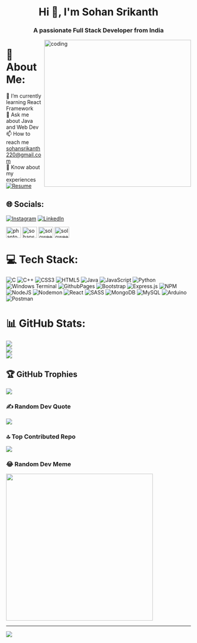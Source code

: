 <h1 align="center">Hi 👋, I'm Sohan Srikanth</h1>
<h3 align="center">A passionate Full Stack Developer from India</h3>
<img align="right" alt="coding" width="400" src="https://user-images.githubusercontent.com/74038190/212749171-b84692a8-2b04-4e3b-93ca-ac14705da224.gif">

# 💫 About Me:
🌱 I’m currently learning React Framework<br>💬 Ask me about Java and Web Dev<br>📫 How to reach me sohansrikanth220@gmail.com<br>📄 Know about my experiences 
[![Resume]((https://drive.google.com/file/d/1eEi55Ivj2efobcIOotFmkXoKwZ3GqYSv/view?usp=sharing))]([https://instagram.com/_sohan_sri_27_](https://drive.google.com/file/d/1eEi55Ivj2efobcIOotFmkXoKwZ3GqYSv/view?usp=sharing))


## 🌐 Socials:
[![Instagram](https://img.shields.io/badge/Instagram-%23E4405F.svg?logo=Instagram&logoColor=white)](https://instagram.com/_sohan_sri_27_) [![LinkedIn](https://img.shields.io/badge/LinkedIn-%230077B5.svg?logo=linkedin&logoColor=white)](https://linkedin.com/in/sohan-srikanth-nandam-32aa5b23b) 
<p align="left">
<a href="https://www.codechef.com/users/phantom0_6" target="blank"><img align="center" src="https://cdn.jsdelivr.net/npm/simple-icons@3.1.0/icons/codechef.svg" alt="phantom0_6" height="30" width="40" /></a>
<a href="https://www.hackerrank.com/sohansrikanth220" target="blank"><img align="center" src="https://raw.githubusercontent.com/rahuldkjain/github-profile-readme-generator/master/src/images/icons/Social/hackerrank.svg" alt="sohansrikanth220" height="30" width="40" /></a>
<a href="https://codeforces.com/profile/soloweeb_36" target="blank"><img align="center" src="https://raw.githubusercontent.com/rahuldkjain/github-profile-readme-generator/master/src/images/icons/Social/codeforces.svg" alt="soloweeb_36" height="30" width="40" /></a>
<a href="https://www.leetcode.com/soloweeb" target="blank"><img align="center" src="https://raw.githubusercontent.com/rahuldkjain/github-profile-readme-generator/master/src/images/icons/Social/leet-code.svg" alt="soloweeb" height="30" width="40" /></a>
</p>

# 💻 Tech Stack:
![C](https://img.shields.io/badge/c-%2300599C.svg?style=flat-square&logo=c&logoColor=white) ![C++](https://img.shields.io/badge/c++-%2300599C.svg?style=flat-square&logo=c%2B%2B&logoColor=white) ![CSS3](https://img.shields.io/badge/css3-%231572B6.svg?style=flat-square&logo=css3&logoColor=white) ![HTML5](https://img.shields.io/badge/html5-%23E34F26.svg?style=flat-square&logo=html5&logoColor=white) ![Java](https://img.shields.io/badge/java-%23ED8B00.svg?style=flat-square&logo=openjdk&logoColor=white) ![JavaScript](https://img.shields.io/badge/javascript-%23323330.svg?style=flat-square&logo=javascript&logoColor=%23F7DF1E) ![Python](https://img.shields.io/badge/python-3670A0?style=flat-square&logo=python&logoColor=ffdd54) ![Windows Terminal](https://img.shields.io/badge/Windows%20Terminal-%234D4D4D.svg?style=flat-square&logo=windows-terminal&logoColor=white) ![GithubPages](https://img.shields.io/badge/github%20pages-121013?style=flat-square&logo=github&logoColor=white) ![Bootstrap](https://img.shields.io/badge/bootstrap-%238511FA.svg?style=flat-square&logo=bootstrap&logoColor=white) ![Express.js](https://img.shields.io/badge/express.js-%23404d59.svg?style=flat-square&logo=express&logoColor=%2361DAFB) ![NPM](https://img.shields.io/badge/NPM-%23CB3837.svg?style=flat-square&logo=npm&logoColor=white) ![NodeJS](https://img.shields.io/badge/node.js-6DA55F?style=flat-square&logo=node.js&logoColor=white) ![Nodemon](https://img.shields.io/badge/NODEMON-%23323330.svg?style=flat-square&logo=nodemon&logoColor=%BBDEAD) ![React](https://img.shields.io/badge/react-%2320232a.svg?style=flat-square&logo=react&logoColor=%2361DAFB) ![SASS](https://img.shields.io/badge/SASS-hotpink.svg?style=flat-square&logo=SASS&logoColor=white) ![MongoDB](https://img.shields.io/badge/MongoDB-%234ea94b.svg?style=flat-square&logo=mongodb&logoColor=white) ![MySQL](https://img.shields.io/badge/mysql-%2300000f.svg?style=flat-square&logo=mysql&logoColor=white) ![Arduino](https://img.shields.io/badge/-Arduino-00979D?style=flat-square&logo=Arduino&logoColor=white) ![Postman](https://img.shields.io/badge/Postman-FF6C37?style=flat-square&logo=postman&logoColor=white)
# 📊 GitHub Stats:
![](https://github-readme-stats.vercel.app/api?username=SohanSrikanth&theme=dark&hide_border=false&include_all_commits=true&count_private=false)<br/>
![](https://github-readme-streak-stats.herokuapp.com/?user=SohanSrikanth&theme=dark&hide_border=false)<br/>
![](https://github-readme-stats.vercel.app/api/top-langs/?username=SohanSrikanth&theme=dark&hide_border=false&include_all_commits=true&count_private=false&layout=compact)

## 🏆 GitHub Trophies
![](https://github-profile-trophy.vercel.app/?username=SohanSrikanth&theme=radical&no-frame=false&no-bg=true&margin-w=4)

### ✍️ Random Dev Quote
![](https://quotes-github-readme.vercel.app/api?type=horizontal&theme=radical)

### 🔝 Top Contributed Repo
![](https://github-contributor-stats.vercel.app/api?username=SohanSrikanth&limit=5&theme=dark&combine_all_yearly_contributions=true)

### 😂 Random Dev Meme
<img src='https://randommeme-five.vercel.app/' style="height: 400px;"/>

---
[![](https://visitcount.itsvg.in/api?id=SohanSrikanth&icon=0&color=0)](https://visitcount.itsvg.in)

<!-- Proudly created with GPRM ( https://gprm.itsvg.in ) -->
